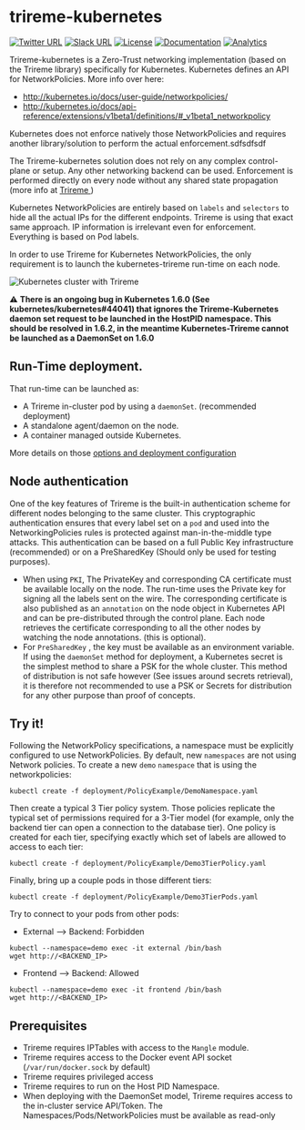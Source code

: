 # trireme-kubernetes

[![Twitter URL](https://img.shields.io/badge/twitter-follow-blue.svg)](https://twitter.com/aporeto_trireme) [![Slack URL](https://img.shields.io/badge/slack-join-green.svg)](https://triremehq.slack.com/messages/general/) [![License](https://img.shields.io/badge/license-Apache--2.0-blue.svg)](https://www.apache.org/licenses/LICENSE-2.0) [![Documentation](https://img.shields.io/badge/docs-godoc-blue.svg)](https://godoc.org/github.com/aporeto-inc/trireme)
[![Analytics](https://ga-beacon.appspot.com/UA-90327502-1/welcome-page)](https://github.com/igrigorik/ga-beacon)

Trireme-kubernetes is a Zero-Trust networking implementation (based on the Trireme library) specifically for Kubernetes.
Kubernetes defines an API for NetworkPolicies. More info over here:

* http://kubernetes.io/docs/user-guide/networkpolicies/
* http://kubernetes.io/docs/api-reference/extensions/v1beta1/definitions/#_v1beta1_networkpolicy

Kubernetes does not enforce natively those NetworkPolicies and requires another library/solution to perform the actual enforcement.sdfsdfsdf

The Trireme-kubernetes solution does not rely on any complex control-plane or setup. Any other networking backend can be used.
Enforcement is performed directly on every node without any shared state propagation (more info at  [Trireme ](https://github.com/aporeto-inc/trireme))

Kubernetes NetworkPolicies are entirely based on `labels` and `selectors` to hide all the actual IPs for the different endpoints. Trireme is using that exact same approach. IP information is irrelevant even for enforcement. Everything is based on Pod labels.

In order to use Trireme for Kubernetes NetworkPolicies, the only requirement is to launch the kubernetes-trireme run-time on each node.

![Kubernetes cluster with Trireme](docs/pods.png)

:warning: **There is an ongoing bug in Kubernetes 1.6.0 (See  kubernetes/kubernetes#44041) that ignores the Trireme-Kubernetes daemon set request to be launched in the HostPID namespace. This should be resolved in 1.6.2, in the meantime Kubernetes-Trireme cannot be launched as a DaemonSet on 1.6.0** 

## Run-Time deployment.

That run-time can be launched as:

* A Trireme in-cluster pod by using a `daemonSet`. (recommended deployment)
* A standalone agent/daemon on the node.
* A container managed outside Kubernetes.

More details on those [options and deployment configuration](https://github.com/aporeto-inc/trireme-kubernetes/tree/master/deployment)

## Node authentication

One of the key features of Trireme is the built-in authentication scheme for different nodes belonging to the same cluster.
This cryptographic authentication ensures that every label set on a `pod` and used into the NetworkingPolicies rules is protected against man-in-the-middle type attacks.
This authentication can be based on a full Public Key infrastructure (recommended) or on a PreSharedKey (Should only be used for testing purposes).

* When using `PKI`, The PrivateKey and corresponding CA certificate must be available locally on the node. The run-time uses the Private key for signing all the labels sent on the wire. The corresponding certificate is also published as an `annotation` on the node object in Kubernetes API and can be pre-distributed through the control plane. Each node retrieves the certificate corresponding to all the other nodes by watching the node annotations. (this is optional).
* For `PreSharedKey` , the key must be available as an  environment variable. If using the `daemonSet` method for deployment, a Kubernetes secret is the simplest method to share a PSK for the whole cluster. This method of distribution is not safe however (See issues around secrets retrieval), it is therefore not recommended to use a PSK or Secrets for distribution for any other purpose than proof of concepts.

## Try it!

Following the NetworkPolicy specifications, a namespace must be explicitly configured to use NetworkPolicies. By default, new `namespaces` are not using Network policies.
To create a new `demo` `namespace` that is using the networkpolicies:

```
kubectl create -f deployment/PolicyExample/DemoNamespace.yaml
```

Then create a typical 3 Tier policy system. Those policies replicate the typical set of permissions required for a 3-Tier model (for example, only the backend tier can open a connection to the database tier).
One policy is created for each tier, specifying exactly which set of labels are allowed to access to each tier:

```
kubectl create -f deployment/PolicyExample/Demo3TierPolicy.yaml
```

Finally, bring up a couple pods in those different tiers:

```
kubectl create -f deployment/PolicyExample/Demo3TierPods.yaml
```

Try to connect to your pods from other pods:
* External --> Backend: Forbidden
```
kubectl --namespace=demo exec -it external /bin/bash
wget http://<BACKEND_IP>
```

* Frontend --> Backend: Allowed
```
kubectl --namespace=demo exec -it frontend /bin/bash
wget http://<BACKEND_IP>
```

## Prerequisites

* Trireme requires IPTables with access to the `Mangle` module.
* Trireme requires access to the Docker event API socket (`/var/run/docker.sock` by default)
* Trireme requires privileged access
* Trireme requires to run on the Host PID Namespace.
* When deploying with the DaemonSet model, Trireme requires access to the in-cluster service API/Token. The Namespaces/Pods/NetworkPolicies must be available as read-only
